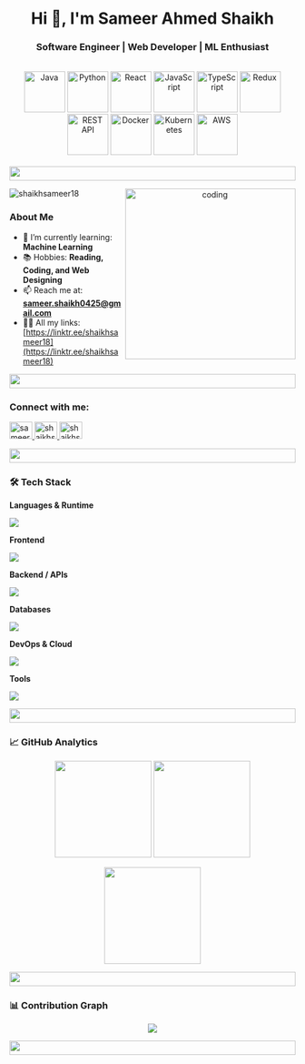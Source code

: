 

<h1 align="center">Hi 👋, I'm Sameer Ahmed Shaikh</h1>
<h3 align="center">Software Engineer | Web Developer | ML Enthusiast</h3>

<br>

<div align="center">
  <img src="https://techstack-generator.vercel.app/java-icon.svg" alt="Java" width="72" height="72" />
  <img src="https://techstack-generator.vercel.app/python-icon.svg" alt="Python" width="72" height="72" />
  <img src="https://techstack-generator.vercel.app/react-icon.svg" alt="React" width="72" height="72" />
  <img src="https://techstack-generator.vercel.app/js-icon.svg" alt="JavaScript" width="72" height="72" />
  <img src="https://techstack-generator.vercel.app/ts-icon.svg" alt="TypeScript" width="72" height="72" />
  <img src="https://techstack-generator.vercel.app/redux-icon.svg" alt="Redux" width="72" height="72" />
  <img src="https://techstack-generator.vercel.app/restapi-icon.svg" alt="REST API" width="72" height="72" />
  <img src="https://techstack-generator.vercel.app/docker-icon.svg" alt="Docker" width="72" height="72" />
  <img src="https://techstack-generator.vercel.app/kubernetes-icon.svg" alt="Kubernetes" width="72" height="72" />
  <img src="https://techstack-generator.vercel.app/aws-icon.svg" alt="AWS" width="72" height="72" />
</div>


<br>

<img src="https://i.imgur.com/dBaSKWF.gif" height="25" width="100%">

<div>
  <div align="center">
    <img align="right" alt="coding" width="300" src="https://user-images.githubusercontent.com/55389276/140866485-8fb1c876-9a8f-4d6a-98dc-08c4981eaf70.gif">
  </div>

  <p align="left">
    <img src="https://komarev.com/ghpvc/?username=shaikhsameer18&label=Profile%20views&color=28a745&style=flat" alt="shaikhsameer18" />
  </p>

### About Me

- 🌱 I’m currently learning: **Machine Learning**
- 📚 Hobbies: **Reading, Coding, and Web Designing**
- 📫 Reach me at: **[sameer.shaikh0425@gmail.com](mailto:sameer.shaikh0425@gmail.com)**
- 👨‍💻 All my links: [https://linktr.ee/shaikhsameer18](https://linktr.ee/shaikhsameer18)
</div>

<img src="https://i.imgur.com/dBaSKWF.gif" height="25" width="100%">

### Connect with me:
<p align="left">
  <a href="https://linkedin.com/in/sameerahmed08" target="_blank">
    <img src="https://raw.githubusercontent.com/rahuldkjain/github-profile-readme-generator/master/src/images/icons/Social/linked-in-alt.svg" alt="sameerahmed08" height="30" width="40" />
  </a>
  <a href="https://www.hackerrank.com/shaikhsameer18" target="_blank">
    <img src="https://raw.githubusercontent.com/rahuldkjain/github-profile-readme-generator/master/src/images/icons/Social/hackerrank.svg" alt="shaikhsameer18" height="30" width="40" />
  </a>
  <a href="https://www.leetcode.com/shaikhsameer15" target="_blank">
    <img src="https://raw.githubusercontent.com/rahuldkjain/github-profile-readme-generator/master/src/images/icons/Social/leet-code.svg" alt="shaikhsameer18" height="30" width="40" />
  </a>
</p>


<img src="https://i.imgur.com/dBaSKWF.gif" height="25" width="100%">

### 🛠️ Tech Stack

**Languages & Runtime**

<p>
  <img src="https://skillicons.dev/icons?i=java,python,js,ts,nodejs,cpp,c" />
</p>

**Frontend**

<p>
  <img src="https://skillicons.dev/icons?i=react,nextjs,redux,tailwind,bootstrap,materialui,html,css,sass,jquery" />
</p>

**Backend / APIs**

<p>
  <img src="https://skillicons.dev/icons?i=express,django,flask,graphql,php,npm" />
</p>

**Databases**

<p>
  <img src="https://skillicons.dev/icons?i=mongodb,mysql,postgres" />
</p>

**DevOps & Cloud**

<p>
  <img src="https://skillicons.dev/icons?i=aws,firebase,vercel,netlify,cloudflare,docker,kubernetes,jenkins,terraform,linux,redhat" />
</p>

**Tools**

<p>
  <img src="https://skillicons.dev/icons?i=git,github,vscode,postman" />
</p>


<img src="https://i.imgur.com/dBaSKWF.gif" height="25" width="100%">

### 📈 GitHub Analytics

<p align="center">
  <img src="https://github-readme-stats.vercel.app/api?username=shaikhsameer18&theme=onedark&show_icons=true&count_private=true" height="170"/>
  <img src="https://github-readme-stats.vercel.app/api/top-langs/?username=shaikhsameer18&layout=compact&theme=onedark" height="170"/>
</p>

<p align="center">
  <img src="https://streak-stats.demolab.com?user=shaikhsameer18&theme=onedark" height="170" />
</p>

<img src="https://i.imgur.com/dBaSKWF.gif" height="25" width="100%">

### 📊 Contribution Graph

<p align="center">
  <img src="https://github-readme-activity-graph.vercel.app/graph?username=shaikhsameer18&theme=github-compact" />
</p>

<img src="https://i.imgur.com/dBaSKWF.gif" height="25" width="100%">




